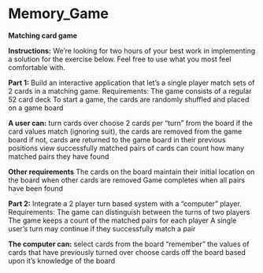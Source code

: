 # Memory_Game

<b>Matching card game</b>

<b>Instructions:</b>
We’re looking for two hours of your best work in implementing a solution for the exercise below. Feel free to use what you most feel comfortable with.

<b>Part 1:</b>
Build an interactive application that let’s a single player match sets of 2 cards in a matching game.
Requirements:
The game consists of a regular 52 card deck
To start a game, the cards are randomly shuffled and placed on a game board

<b>A user can:</b>
turn cards over
choose 2 cards per “turn” from the board
if the card values match (ignoring suit), the cards are removed from the game board
if not, cards are returned to the game board in their previous positions
view successfully matched pairs of cards
can count how many matched pairs they have found

<b>Other requirements</b>
The cards on the board maintain their initial location on the board when other cards are removed
Game completes when all pairs have been found

<b>Part 2:</b>
Integrate a 2 player turn based system with a “computer” player.
Requirements:
The game can distinguish between the turns of two players
The game keeps a count of the matched pairs for each player
A single user’s turn may continue if they successfully match a pair

<b>The computer can:</b>
select cards from the board
“remember” the values of cards that have previously turned over
choose cards off the board based upon it’s knowledge of the board
